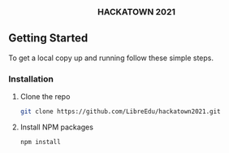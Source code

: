 <br />
<p align="center">
  <h3 align="center">HACKATOWN 2021</h3>
</p>


<!-- GETTING STARTED -->
## Getting Started

To get a local copy up and running follow these simple steps.

### Installation

1. Clone the repo
   ```sh
   git clone https://github.com/LibreEdu/hackatown2021.git
   ```
2. Install NPM packages
   ```sh
   npm install
   ```



